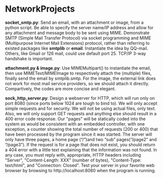 # NetworkProjects

**socket_smtp.py**: Send an email, with an attachment or image, from a python script. Be able to specify the server name/IP address and allow for any attachment and message body to be sent using MIME. Demonstrate SMTP (Simple Mail Transfer Protocol) via socket programming and MIME (Multipurpose Internet Mail Extensions) protocol, rather than referring to existed packages like **smtplib** or **email**. Instantiate the idea by QQ-mail. Others, like Gmail or 126 mail, could use default port 25. TCP/IP 3-way handshake is important. 

**attachment.py & image.py**: Use MIMEMultipart() to instantiate the email, then use MIMEText/MIMEImage to respectively attach the (multiple) files, finally send the email by smtplib.smtp. For the image, the external link does not work for most mail service providers, so we should attach it directly. Compartively, the codes are more concise and elegant. 

**sock_http_server.py**: Design a webserver for HTTP, which will run only on port 8080 (since ports below 1024 are tough to bind to). We will only accept simple requests and for security. We will not be using actual files, only text. Also, we will only support GET requests and anything else should result in a 400 error code response. Our "pages" will be statically coded into the system as would be consistent with an embedded controller, with one exception, a counter showing the total number of requests (200 or 400) that have been processed by the program since it was started. The server will only have three pages, a home page (“/”)and two “sub” pages(“/page2” and “/page3”). If the request is for a page that does not exist, you should return a 404 error with a little text explaining that the information was not found. In any case, you must reply with, appropriate, HTTP headers including "Server", "Content-Length: XXX" (number of bytes), "Content-Type: text/html", and "Connection: Closed". Test your server in your favorite web browser by browsing to http://localhost:8080 when the program is running.


